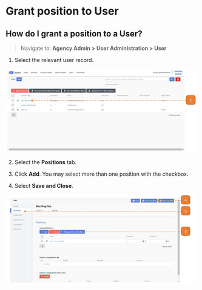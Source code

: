 # Grant position to User

## How do I grant a position to a User?

> Navigate to: **Agency Admin > User Administration > User**

1. Select the relevant user record.

![](images/GrantPosition.jpg "GrantPosition")

2. Select the **Positions** tab.

3. Click **Add**. You may select more than one position with the checkbox.

4. Select **Save and Close**.

![](images/GrantPosition2.jpg "GrantPosition2")